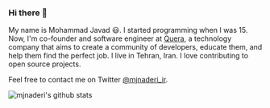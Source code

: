 ### Hi there 👋

My name is Mohammad Javad 😃. I started programming when I was 15. Now, I'm co-founder and software engineer at [Quera](https://quera.ir), a technology company that aims to create a community of developers, educate them, and help them find the perfect job. I live in Tehran, Iran. I love contributing to open source projects.

Feel free to contact me on Twitter [@mjnaderi_ir](https://twitter.com/mjnaderi_ir).

![mjnaderi's github stats](https://github-readme-stats.vercel.app/api?username=mjnaderi&show_icons=true)

<!--
**mjnaderi/mjnaderi** is a ✨ _special_ ✨ repository because its `README.md` (this file) appears on your GitHub profile.

Here are some ideas to get you started:

- 🔭 I’m currently working on ...
- 🌱 I’m currently learning ...
- 👯 I’m looking to collaborate on ...
- 🤔 I’m looking for help with ...
- 💬 Ask me about ...
- 📫 How to reach me: ...
- 😄 Pronouns: ...
- ⚡ Fun fact: ...
-->
